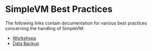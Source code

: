 # SimpleVM Best Practices 

The following links contain documentation for various best practices concerning the handling of SimpleVM:

 - [Workshops](workshop.md#best-practices)
 - [Data Backup](backup.md#best-practices-for-data-backup)